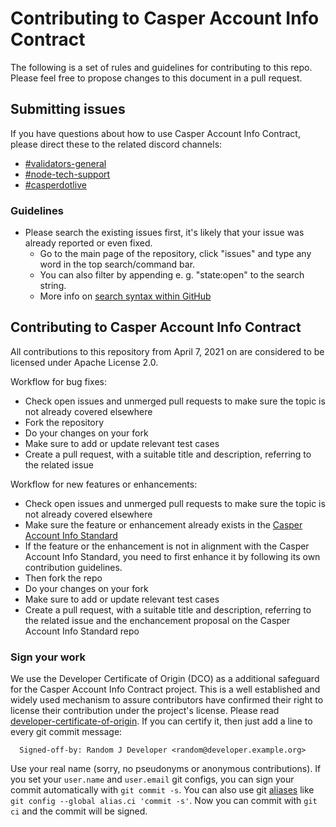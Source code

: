 # Contributing to Casper Account Info Contract

The following is a set of rules and guidelines for contributing to this repo. Please feel free to propose changes to this document in a pull request.

## Submitting issues

If you have questions about how to use Casper Account Info Contract, please direct these to the related discord channels:
* [#validators-general](https://discord.gg/9CTHRvvA4d)
* [#node-tech-support](https://discord.gg/9CTHRvvA4d)
* [#casperdotlive](https://discord.gg/9CTHRvvA4d)

### Guidelines
* Please search the existing issues first, it's likely that your issue was already reported or even fixed.
  - Go to the main page of the repository, click "issues" and type any word in the top search/command bar.
  - You can also filter by appending e. g. "state:open" to the search string.
  - More info on [search syntax within GitHub](https://help.github.com/articles/searching-issues)

## Contributing to Casper Account Info Contract

All contributions to this repository from April 7, 2021 on are considered to be licensed under Apache License 2.0.

Workflow for bug fixes:
* Check open issues and unmerged pull requests to make sure the topic is not already covered elsewhere
* Fork the repository
* Do your changes on your fork
* Make sure to add or update relevant test cases
* Create a pull request, with a suitable title and description, referring to the related issue

Workflow for new features or enhancements:
* Check open issues and unmerged pull requests to make sure the topic is not already covered elsewhere
* Make sure the feature or enhancement already exists in the [Casper Account Info Standard](https://github.com/make-software/casper-account-info-standard)
* If the feature or the enhancement is not in alignment with the Casper Account Info Standard, you need to first enhance it by following its own contribution guidelines.
* Then fork the repo
* Do your changes on your fork
* Make sure to add or update relevant test cases
* Create a pull request, with a suitable title and description, referring to the related issue and the enchancement proposal on the Casper Account Info Standard repo

### Sign your work

We use the Developer Certificate of Origin (DCO) as a additional safeguard
for the Casper Account Info Contract project. This is a well established and widely used
mechanism to assure contributors have confirmed their right to license
their contribution under the project's license.
Please read [developer-certificate-of-origin](https://github.com/make-software/casper-account-info-contract/blob/master/.github/developer-certificate-of-origin).
If you can certify it, then just add a line to every git commit message:

````
  Signed-off-by: Random J Developer <random@developer.example.org>
````

Use your real name (sorry, no pseudonyms or anonymous contributions).
If you set your `user.name` and `user.email` git configs, you can sign your
commit automatically with `git commit -s`. You can also use git [aliases](https://git-scm.com/book/tr/v2/Git-Basics-Git-Aliases)
like `git config --global alias.ci 'commit -s'`. Now you can commit with
`git ci` and the commit will be signed.
